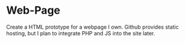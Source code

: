 # Web-Page
Create a HTML prototype for a webpage I own. Github provides static hosting, but I plan to integrate PHP and JS into the site later.
